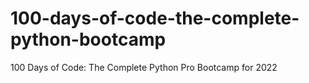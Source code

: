 # 100-days-of-code-the-complete-python-bootcamp
 100 Days of Code: The Complete Python Pro Bootcamp for 2022
